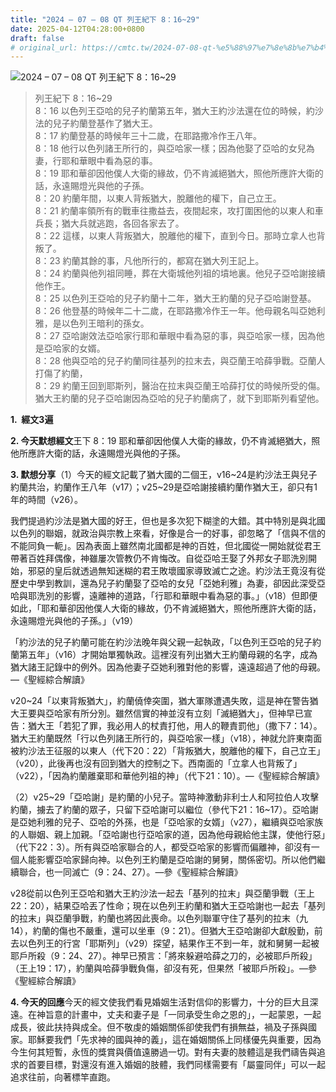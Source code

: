 ```yaml
---
title: "2024 – 07 – 08 QT 列王紀下 8：16~29"
date: 2025-04-12T04:28:00+0800
draft: false
# original_url: https://cmtc.tw/2024-07-08-qt-%e5%88%97%e7%8e%8b%e7%b4%80%e4%b8%8b-8%ef%bc%9a1629
---
```


![2024 – 07 – 08 QT 列王紀下 8：16~29](/images/qt.jpg  "2024 – 07 – 08 QT 列王紀下 8：16~29")

> 列王紀下 8：16~29  
> 8：16 以色列王亞哈的兒子約蘭第五年，猶大王約沙法還在位的時候，約沙法的兒子約蘭登基作了猶大王。  
> 8：17 約蘭登基的時候年三十二歲，在耶路撒冷作王八年。  
> 8：18 他行以色列諸王所行的，與亞哈家一樣；因為他娶了亞哈的女兒為妻，行耶和華眼中看為惡的事。  
> 8：19 耶和華卻因他僕人大衛的緣故，仍不肯滅絕猶大，照他所應許大衛的話，永遠賜燈光與他的子孫。  
> 8：20 約蘭年間，以東人背叛猶大，脫離他的權下，自己立王。  
> 8：21 約蘭率領所有的戰車往撒益去，夜間起來，攻打圍困他的以東人和車兵長；猶大兵就逃跑，各回各家去了。  
> 8：22 這樣，以東人背叛猶大，脫離他的權下，直到今日。那時立拿人也背叛了。  
> 8：23 約蘭其餘的事，凡他所行的，都寫在猶大列王記上。  
> 8：24 約蘭與他列祖同睡，葬在大衛城他列祖的墳地裏。他兒子亞哈謝接續他作王。  
> 8：25 以色列王亞哈的兒子約蘭十二年，猶大王約蘭的兒子亞哈謝登基。  
> 8：26 他登基的時候年二十二歲，在耶路撒冷作王一年。他母親名叫亞她利雅，是以色列王暗利的孫女。  
> 8：27 亞哈謝效法亞哈家行耶和華眼中看為惡的事，與亞哈家一樣，因為他是亞哈家的女婿。  
> 8：28 他與亞哈的兒子約蘭同往基列的拉末去，與亞蘭王哈薛爭戰。亞蘭人打傷了約蘭，  
> 8：29 約蘭王回到耶斯列，醫治在拉末與亞蘭王哈薛打仗的時候所受的傷。猶大王約蘭的兒子亞哈謝因為亞哈的兒子約蘭病了，就下到耶斯列看望他。

**1.  經文3遍**

**2. 今天默想經文**王下 8：19 耶和華卻因他僕人大衛的緣故，仍不肯滅絕猶大，照他所應許大衛的話，永遠賜燈光與他的子孫。

**3. 默想分享**（1）今天的經文記載了猶大國的二個王，v16~24是約沙法王與兒子約蘭共治，約蘭作王八年（v17）；v25~29是亞哈謝接續約蘭作猶大王，卻只有1年的時間（v26）。

我們提過約沙法是猶大國的好王，但也是多次犯下糊塗的大錯。其中特別是與北國以色列的聯姻，就政治與宗教上來看，好像是合一的好事，卻忽略了「信與不信的不能同負一軛」。因為表面上雖然南北國都是神的百姓，但北國從一開始就從君王帶著百姓拜偶像，神雖屢次管教仍不肯悔改。自從亞哈王娶了外邦女子耶洗別開始，邪惡的皇后就透過無知迷糊的君王敗壞國家導致滅亡之途。約沙法王竟沒有從歷史中學到教訓，還為兒子約蘭娶了亞哈的女兒「亞她利雅」為妻，卻因此深受亞哈與耶洗別的影響，遠離神的道路，「行耶和華眼中看為惡的事。」（v18）但即便如此，「耶和華卻因他僕人大衛的緣故，仍不肯滅絕猶大，照他所應許大衛的話，永遠賜燈光與他的子孫。」（v19）

「約沙法的兒子約蘭可能在約沙法晚年與父親一起執政，「以色列王亞哈的兒子約蘭第五年」（v16）才開始單獨執政。這裡沒有列出猶大王約蘭母親的名字，成為猶大諸王記錄中的例外。因為他妻子亞她利雅對他的影響，遠遠超過了他的母親。—《聖經綜合解讀》

v20~24「以東背叛猶大」，約蘭僥倖突圍，猶大軍隊遭遇失敗，這是神在警告猶大王要與亞哈家有所分別。雖然信實的神並沒有立刻「滅絕猶大」，但神早已宣告：猶大王「若犯了罪，我必用人的杖責打他，用人的鞭責罰他」（撒下7：14）。猶大王約蘭既然「行以色列諸王所行的，與亞哈家一樣」（v18），神就允許東南面被約沙法王征服的以東人（代下20：22）「背叛猶大，脫離他的權下，自己立王」（v20），此後再也沒有回到猶大的控制之下。西南面的「立拿人也背叛了」（v22），「因為約蘭離棄耶和華他列祖的神」（代下21：10）。—《聖經綜合解讀》

（2）v25~29「亞哈謝」是約蘭的小兒子。當時神激動非利士人和阿拉伯人攻擊約蘭，擄去了約蘭的眾子，只留下亞哈謝可以繼位（參代下21：16~17）。亞哈謝是亞她利雅的兒子、亞哈的外孫，也是「亞哈家的女婿」（v27），繼續與亞哈家族的人聯姻、親上加親。「亞哈謝也行亞哈家的道，因為他母親給他主謀，使他行惡」（代下22：3）。所有與亞哈家聯合的人，都受亞哈家的影響而偏離神，卻沒有一個人能影響亞哈家歸向神。以色列王約蘭是亞哈謝的舅舅，關係密切。所以他們繼續聯合，也一同滅亡（9：24、27）。—參《聖經綜合解讀》

v28從前以色列王亞哈和猶大王約沙法一起去「基列的拉末」與亞蘭爭戰（王上22：20），結果亞哈丟了性命；現在以色列王約蘭和猶大王亞哈謝也一起去「基列的拉末」與亞蘭爭戰，約蘭也將因此喪命。以色列聯軍守住了基列的拉末（九14），約蘭的傷也不嚴重，還可以坐車（9：21）。但猶大王亞哈謝卻大獻殷勤，前去以色列王的行宮「耶斯列」（v29）探望，結果作王不到一年，就和舅舅一起被耶戶所殺（9：24、27）。神早已預言：「將來躲避哈薛之刀的，必被耶戶所殺」（王上19：17），約蘭與哈薛爭戰負傷，卻沒有死，但果然「被耶戶所殺」。—參《聖經綜合解讀》

**4. 今天的回應**今天的經文使我們看見婚姻生活對信仰的影響力，十分的巨大且深遠。在神旨意的計畫中，丈夫和妻子是「一同承受生命之恩的」，一起蒙恩，一起成長，彼此扶持與成全。但不敬虔的婚姻關係卻使我們有損無益，禍及子孫與國家。耶穌要我們「先求神的國與神的義」，這在婚姻關係上同樣優先與重要，因為今生何其短暫，永恆的獎賞與價值遠勝過一切。對有夫妻的肢體這是我們禱告與追求的首要目標，對還沒有進入婚姻的肢體，我們同樣需要有「屬靈同伴」可以一起追求往前，向著標竿直跑。
